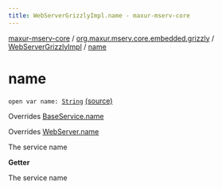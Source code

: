 ```yaml
---
title: WebServerGrizzlyImpl.name - maxur-mserv-core
---
```


[maxur-mserv-core](../../index.html) / [org.maxur.mserv.core.embedded.grizzly](../index.html) / [WebServerGrizzlyImpl](index.html) / [name](.)

# name

`open var name: `[`String`](https://kotlinlang.org/api/latest/jvm/stdlib/kotlin/-string/index.html) [(source)](https://github.com/myunusov/maxur-mserv/tree/master/maxur-mserv-core/src/main/kotlin/org/maxur/mserv/core/embedded/grizzly/WebServerGrizzlyFactoryImpl.kt#L121)

Overrides [BaseService.name](../../org.maxur.mserv.core.domain/-base-service/name.html)

Overrides [WebServer.name](../../org.maxur.mserv.core.embedded/-web-server/name.html)

The service name

**Getter**

The service name

